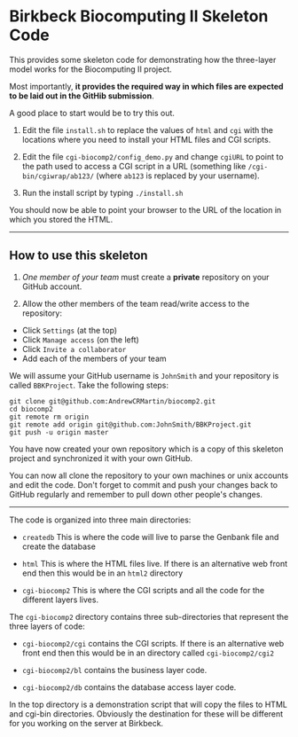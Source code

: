 Birkbeck Biocomputing II Skeleton Code
======================================

This provides some skeleton code for demonstrating how the three-layer
model works for the Biocomputing II project.

Most importantly, **it provides the required way in which files are
expected to be laid out in the GitHib submission**.

A good place to start would be to try this out. 

1. Edit the file `install.sh` to replace the values of `html` and `cgi`
with the locations where you need to install your HTML files and CGI
scripts.

2. Edit the file `cgi-biocomp2/config_demo.py` and change `cgiURL` to
point to the path used to access a CGI script in a URL (something like
`/cgi-bin/cgiwrap/ab123/` (where `ab123` is replaced by your username).

3. Run the install script by typing `./install.sh`

You should now be able to point your browser to the URL of the
location in which you stored the HTML.

-----------------------------------------------------------------------

How to use this skeleton
------------------------

1. *One member of your team* must create a **private** repository
on your GitHub account.

2. Allow the other members of the team read/write access to the repository:

- Click `Settings` (at the top)
- Click `Manage access` (on the left)
- Click `Invite a collaborator`
- Add each of the members of your team

We will assume your GitHub username is `JohnSmith` and your repository
is called `BBKProject`. Take the following steps:

```
git clone git@github.com:AndrewCRMartin/biocomp2.git
cd biocomp2
git remote rm origin
git remote add origin git@github.com:JohnSmith/BBKProject.git
git push -u origin master
```

You have now created your own repository which is a copy of this
skeleton project and synchronized it with your own GitHub.

You can now all clone the repository to your own machines or unix
accounts and edit the code. Don't forget to commit and push your
changes back to GitHub regularly and remember to pull down other
people's changes.

-----------------------------------------------------------------------

The code is organized into three main directories:

- `createdb` This is where the code will live to parse the Genbank
  file and create the database

- `html` This is where the HTML files live. If there is an alternative
  web front end then this would be in an `html2` directory

- `cgi-biocomp2` This is where the CGI scripts and all the code for
  the different layers lives.

The `cgi-biocomp2` directory contains three sub-directories that
represent the three layers of code:

- `cgi-biocomp2/cgi` contains the CGI scripts. If there is an
  alternative web front end then this would be in an directory called
  `cgi-biocomp2/cgi2`

- `cgi-biocomp2/bl` contains the business layer code.

- `cgi-biocomp2/db` contains the database access layer code.

In the top directory is a demonstration script that will copy the
files to HTML and cgi-bin directories. Obviously the destination for
these will be different for you working on the server at Birkbeck.

